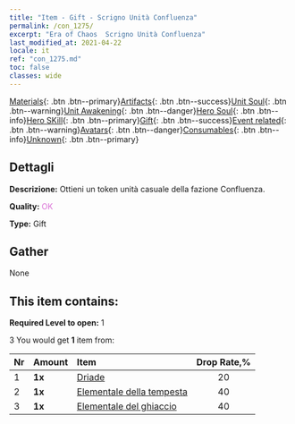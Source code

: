 ```yaml
---
title: "Item - Gift - Scrigno Unità Confluenza"
permalink: /con_1275/
excerpt: "Era of Chaos  Scrigno Unità Confluenza"
last_modified_at: 2021-04-22
locale: it
ref: "con_1275.md"
toc: false
classes: wide
---
```

 [Materials](/ItemsIT/){: .btn .btn--primary}[Artifacts](/ItemsIT/Artifacts/){: .btn .btn--success}[Unit Soul](/ItemsIT/UnitSoul/){: .btn .btn--warning}[Unit Awakening](/ItemsIT/UnitAwakening/){: .btn .btn--danger}[Hero Soul](/ItemsIT/HeroSoul/){: .btn .btn--info}[Hero SKill](/ItemsIT/HeroSkill/){: .btn .btn--primary}[Gift](/ItemsIT/Gift/){: .btn .btn--success}[Event related](/ItemsIT/Events/){: .btn .btn--warning}[Avatars](/ItemsIT/Avatars/){: .btn .btn--danger}[Consumables](/ItemsIT/Consumables/){: .btn .btn--info}[Unknown](/ItemsIT/Unknown/){: .btn .btn--primary}

## Dettagli
 **Descrizione:** Ottieni un token unità casuale della fazione Confluenza.

 **Quality:** <span style="color: #DA70D6">OK</span>

 **Type:** Gift

## Gather

  None

## This item contains:

 **Required Level to open:** 1

 3 You would get **1** item  from:

  | Nr | Amount |     Item    | Drop Rate,% |
  |:---|:-------|:------------|:---------:|
  | 1 |  **1x** | [Driade](/it/Items/unt_262/) | 20 | 
  | 2 |  **1x** | [Elementale della tempesta](/it/Items/unt_263/) | 40 | 
  | 3 |  **1x** | [Elementale del ghiaccio](/it/Items/unt_264/) | 40 | 
